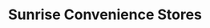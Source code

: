 ---
title: "Sunrise Convenience Stores"
url: /linwood/sunrise-convenience-stores/
shop: Lebensmittel
---